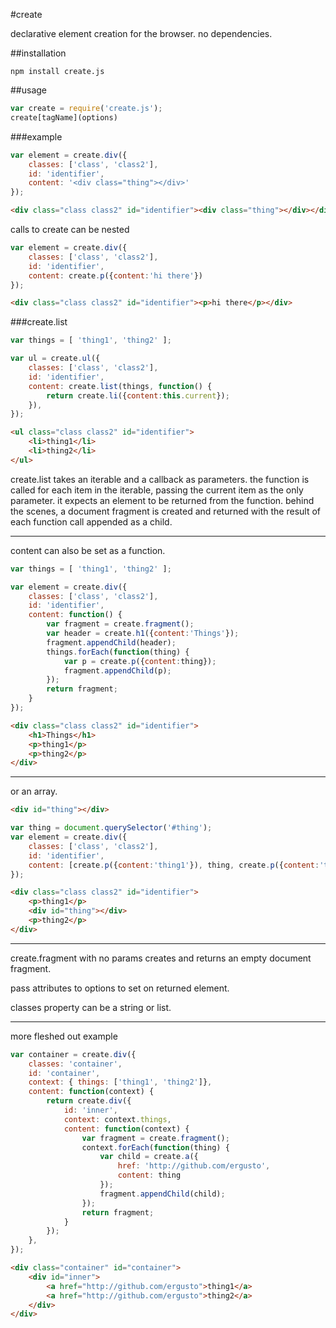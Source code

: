 #create

declarative element creation for the browser. no dependencies.

##installation

	npm install create.js

##usage

```javascript
var create = require('create.js');
create[tagName](options)
```

###example

```javascript
var element = create.div({
	classes: ['class', 'class2'], 
	id: 'identifier', 
	content: '<div class="thing"></div>'
});
```

```html
<div class="class class2" id="identifier"><div class="thing"></div></div>
```

calls to create can be nested

```javascript
var element = create.div({
	classes: ['class', 'class2'], 
	id: 'identifier', 
	content: create.p({content:'hi there'})
});
```

```html
<div class="class class2" id="identifier"><p>hi there</p></div>
```

###create.list

```javascript
var things = [ 'thing1', 'thing2' ];
```

```javascript
var ul = create.ul({
	classes: ['class', 'class2'], 
	id: 'identifier', 
	content: create.list(things, function() { 
		return create.li({content:this.current});
	}),
});
```

```html
<ul class="class class2" id="identifier">
	<li>thing1</li>
	<li>thing2</li>
</ul>
```

create.list takes an iterable and a callback as parameters. the function is called for each item in the iterable, passing the current item as the only parameter. it expects an element to be returned from the function. behind the scenes, a document fragment is created and returned with the result of each function call appended as a child.

---

content can also be set as a function.

```javascript
var things = [ 'thing1', 'thing2' ];
```

```javascript
var element = create.div({
	classes: ['class', 'class2'], 
	id: 'identifier',
	content: function() {
		var fragment = create.fragment();
		var header = create.h1({content:'Things'});
		fragment.appendChild(header);
		things.forEach(function(thing) { 
			var p = create.p({content:thing});
			fragment.appendChild(p);
		});
		return fragment;
	}
});
```

```html
<div class="class class2" id="identifier">
	<h1>Things</h1>
	<p>thing1</p>
	<p>thing2</p>
</div>
```

---

or an array.

```html
<div id="thing"></div>
```

```javascript
var thing = document.querySelector('#thing');
var element = create.div({
	classes: ['class', 'class2'], 
	id: 'identifier', 
	content: [create.p({content:'thing1'}), thing, create.p({content:'thing2'})]
});
```

```html
<div class="class class2" id="identifier">
	<p>thing1</p>
	<div id="thing"></div>
	<p>thing2</p>
</div>
```

---

create.fragment with no params creates and returns an empty document fragment.

pass attributes to options to set on returned element.

classes property can be a string or list.

---

more fleshed out example

```javascript
var container = create.div({
	classes: 'container',
	id: 'container',
	context: { things: ['thing1', 'thing2']},
	content: function(context) {
		return create.div({
			id: 'inner',
			context: context.things,
			content: function(context) {
				var fragment = create.fragment();
				context.forEach(function(thing) {
					var child = create.a({
						href: 'http://github.com/ergusto',
						content: thing
					});
					fragment.appendChild(child);
				});
				return fragment;
			}
		});
	},
});
```

```html
<div class="container" id="container">
	<div id="inner">
		<a href="http://github.com/ergusto">thing1</a>
		<a href="http://github.com/ergusto">thing2</a>
	</div>
</div>
```